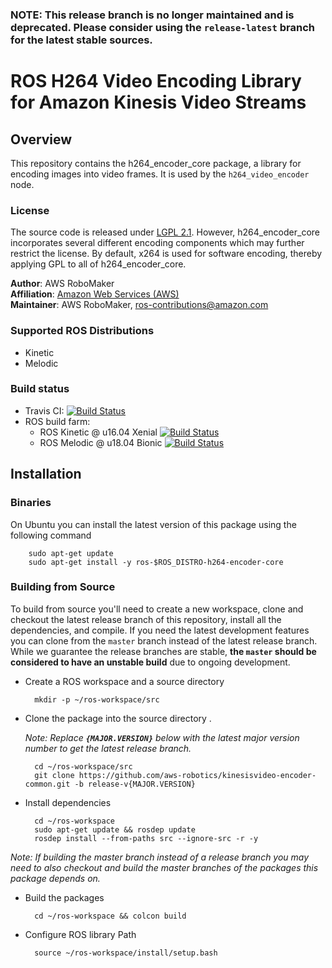### NOTE: This release branch is no longer maintained and is deprecated. Please consider using the `release-latest` branch for the latest stable sources.


# ROS H264 Video Encoding Library for Amazon Kinesis Video Streams


## Overview
This repository contains the h264_encoder_core package, a library for encoding images into video frames. It is used by the `h264_video_encoder` node.

### License
The source code is released under [LGPL 2.1]. However, h264_encoder_core incorporates several different encoding components which may further restrict the license. By default, x264 is used for software encoding, thereby applying GPL to all of h264_encoder_core.

**Author**: AWS RoboMaker<br/>
**Affiliation**: [Amazon Web Services (AWS)]<br/>
**Maintainer**: AWS RoboMaker, ros-contributions@amazon.com

### Supported ROS Distributions
- Kinetic
- Melodic

### Build status

* Travis CI: [![Build Status](https://travis-ci.org/aws-robotics/kinesisvideo-encoder-common.svg?branch=master)](https://travis-ci.org/aws-robotics/kinesisvideo-encoder-common)
 * ROS build farm:
   * ROS Kinetic @ u16.04 Xenial [![Build Status](http://build.ros.org/job/Kbin_uX64__h264_encoder_core__ubuntu_xenial_amd64__binary/badge/icon)](http://build.ros.org/job/Kbin_uX64__h264_encoder_core__ubuntu_xenial_amd64__binary)
   * ROS Melodic @ u18.04 Bionic [![Build Status](http://build.ros.org/job/Mbin_uB64__h264_encoder_core__ubuntu_bionic_amd64__binary/badge/icon)](http://build.ros.org/view/Mbin_uB64/job/Mbin_uB64__h264_encoder_core__ubuntu_bionic_amd64__binary/)


[Amazon Web Services (AWS)]: https://aws.amazon.com/
[LGPL 2.1]: http://www.gnu.org/licenses/old-licenses/lgpl-2.1.html

## Installation

### Binaries
On Ubuntu you can install the latest version of this package using the following command

        sudo apt-get update
        sudo apt-get install -y ros-$ROS_DISTRO-h264-encoder-core

### Building from Source

To build from source you'll need to create a new workspace, clone and checkout the latest release branch of this repository, install all the dependencies, and compile. If you need the latest development features you can clone from the `master` branch instead of the latest release branch. While we guarantee the release branches are stable, __the `master` should be considered to have an unstable build__ due to ongoing development. 

- Create a ROS workspace and a source directory

        mkdir -p ~/ros-workspace/src

- Clone the package into the source directory . 

    _Note: Replace __`{MAJOR.VERSION}`__ below with the latest major version number to get the latest release branch._

        cd ~/ros-workspace/src
        git clone https://github.com/aws-robotics/kinesisvideo-encoder-common.git -b release-v{MAJOR.VERSION}

- Install dependencies

        cd ~/ros-workspace 
        sudo apt-get update && rosdep update
        rosdep install --from-paths src --ignore-src -r -y
        
_Note: If building the master branch instead of a release branch you may need to also checkout and build the master branches of the packages this package depends on._

- Build the packages

        cd ~/ros-workspace && colcon build

- Configure ROS library Path

        source ~/ros-workspace/install/setup.bash
